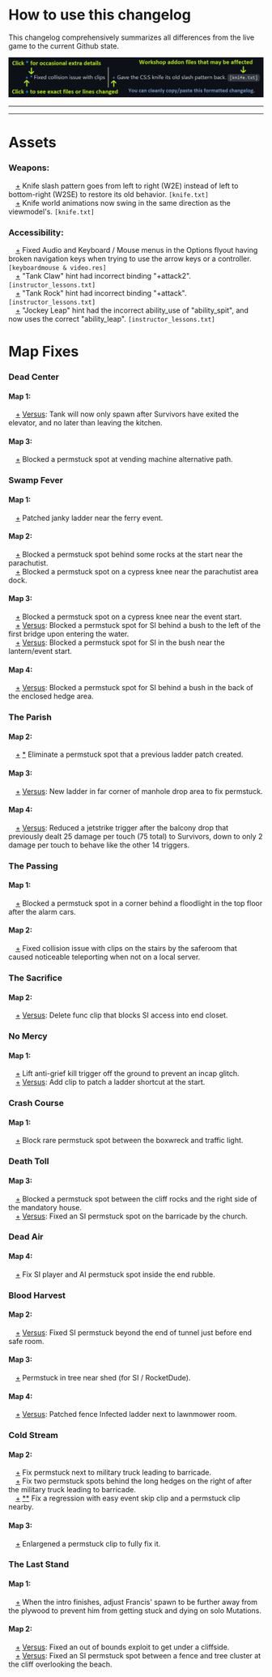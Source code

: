 # How to use this changelog

This changelog comprehensively summarizes all differences from the live game to the current Github state.

![Guide](https://raw.githubusercontent.com/L4D-Community-Team/Last-Stand-Refresh/main/changelogs/Guide.png)

--------------------------------
--------------------------------

# Assets

### Weapons:

&emsp;[+](https://github.com/l4d2-community-update/High-Priority-Fixes/blob/main/scripts/melee/knife.txt#L91) Knife slash pattern goes from left to right (W2E) instead of left to bottom-right (W2SE) to restore its old behavior. `[knife.txt]`<br/>
&emsp;[+](https://github.com/l4d2-community-update/High-Priority-Fixes/blob/main/scripts/melee/knife.txt#L96-L97) Knife world animations now swing in the same direction as the viewmodel's. `[knife.txt]`<br/>

### Accessibility:

&emsp;[+](https://github.com/l4d2-community-update/High-Priority-Fixes/commit/d9ca80411de6ccf1a89fa28f1f48ee6ae0b79f02) Fixed Audio and Keyboard / Mouse menus in the Options flyout having broken navigation keys when trying to use the arrow keys or a controller. `[keyboardmouse & video.res]`<br/>
&emsp;[+](https://github.com/l4d2-community-update/High-Priority-Fixes/commit/73c86249adce75a54e52540c75595d38b36fa183) "Tank Claw" hint had incorrect binding "+attack2". `[instructor_lessons.txt]`<br/>
&emsp;[+](https://github.com/l4d2-community-update/High-Priority-Fixes/commit/73c86249adce75a54e52540c75595d38b36fa183) "Tank Rock" hint had incorrect binding "+attack". `[instructor_lessons.txt]`<br/>
&emsp;[+](https://github.com/l4d2-community-update/High-Priority-Fixes/commit/73c86249adce75a54e52540c75595d38b36fa183) "Jockey Leap" hint had the incorrect ability_use of "ability_spit", and now uses the correct "ability_leap". `[instructor_lessons.txt]`<br/>

# Map Fixes

### Dead Center

#### Map 1:

&emsp;[+](https://github.com/l4d2-community-update/High-Priority-Fixes/blob/main/missions/campaign1.txt#L96-L97) <ins>Versus</ins>: Tank will now only spawn after Survivors have exited the elevator, and no later than leaving the kitchen.<br/>

#### Map 3:

&emsp;[+](https://github.com/l4d2-community-update/High-Priority-Fixes/blob/main/scripts/vscripts/anv_mapfixes.nut#L280) Blocked a permstuck spot at vending machine alternative path.<br/>

### Swamp Fever

#### Map 1:

&emsp;[+](https://github.com/l4d2-community-update/High-Priority-Fixes/blob/main/scripts/vscripts/anv_mapfixes.nut#L900) Patched janky ladder near the ferry event.<br/>

#### Map 2:

&emsp;[+](https://github.com/l4d2-community-update/High-Priority-Fixes/blob/main/scripts/vscripts/anv_mapfixes.nut#L963) Blocked a permstuck spot behind some rocks at the start near the parachutist.<br/>
&emsp;[+](https://github.com/l4d2-community-update/High-Priority-Fixes/blob/main/scripts/vscripts/anv_mapfixes.nut#L964) Blocked a permstuck spot on a cypress knee near the parachutist area dock.<br/>

#### Map 3:

&emsp;[+](https://github.com/l4d2-community-update/High-Priority-Fixes/blob/main/scripts/vscripts/anv_mapfixes.nut#L1026) Blocked a permstuck spot on a cypress knee near the event start.<br/>
&emsp;[+](https://github.com/l4d2-community-update/High-Priority-Fixes/blob/main/scripts/vscripts/anv_versus.nut#L798) <ins>Versus</ins>: Blocked a permstuck spot for SI behind a bush to the left of the first bridge upon entering the water.<br/>
&emsp;[+](https://github.com/l4d2-community-update/High-Priority-Fixes/blob/main/scripts/vscripts/anv_versus.nut#L799) <ins>Versus</ins>: Blocked a permstuck spot for SI in the bush near the lantern/event start.<br/>

#### Map 4:

&emsp;[+](https://github.com/l4d2-community-update/High-Priority-Fixes/blob/main/scripts/vscripts/anv_versus.nut#L853) <ins>Versus</ins>: Blocked a permstuck spot for SI behind a bush in the back of the enclosed hedge area.<br/>

### The Parish

#### Map 2:

&emsp;[+](https://github.com/l4d2-community-update/High-Priority-Fixes/blob/main/scripts/vscripts/anv_mapfixes.nut#L1691) [*](https://github.com/l4d2-community-update/High-Priority-Fixes/blob/main/scripts/vscripts/anv_versus.nut#L1212) Eliminate a permstuck spot that a previous ladder patch created.<br/>

#### Map 3:

&emsp;[+](https://github.com/l4d2-community-update/High-Priority-Fixes/blob/main/scripts/vscripts/anv_versus.nut#L1294) <ins>Versus</ins>: New ladder in far corner of manhole drop area to fix permstuck.<br/>

#### Map 4:

&emsp;[+](https://github.com/l4d2-community-update/High-Priority-Fixes/blob/main/scripts/vscripts/anv_versus.nut#L1350-L1355) <ins>Versus</ins>: Reduced a jetstrike trigger after the balcony drop that previously dealt 25 damage per touch (75 total) to Survivors, down to only 2 damage per touch to behave like the other 14 triggers.<br/>

### The Passing

#### Map 1:

&emsp;[+](https://github.com/l4d2-community-update/High-Priority-Fixes/blob/main/scripts/vscripts/anv_mapfixes.nut#L2013) Blocked a permstuck spot in a corner behind a floodlight in the top floor after the alarm cars.<br/>

#### Map 2:

&emsp;[+](https://github.com/l4d2-community-update/High-Priority-Fixes/blob/main/scripts/vscripts/anv_mapfixes.nut#L2143-L2144) Fixed collision issue with clips on the stairs by the saferoom that caused noticeable teleporting when not on a local server.<br/>

### The Sacrifice

#### Map 2:

&emsp;[+](https://github.com/l4d2-community-update/High-Priority-Fixes/blob/main/scripts/vscripts/anv_versus.nut#L1544) <ins>Versus</ins>: Delete func clip that blocks SI access into end closet.<br/>

### No Mercy

#### Map 1:

&emsp;[+](https://github.com/l4d2-community-update/High-Priority-Fixes/blob/main/scripts/vscripts/anv_mapfixes.nut#L2570) Lift anti-grief kill trigger off the ground to prevent an incap glitch.<br/>
&emsp;[+](https://github.com/l4d2-community-update/High-Priority-Fixes/blob/main/scripts/vscripts/anv_versus.nut#L1638) <ins>Versus</ins>: Add clip to patch a ladder shortcut at the start.<br/>

### Crash Course

#### Map 1:

&emsp;[+](https://github.com/l4d2-community-update/High-Priority-Fixes/blob/main/scripts/vscripts/anv_mapfixes.nut#L2998) Block rare permstuck spot between the boxwreck and traffic light.<br/>

### Death Toll

#### Map 3:

&emsp;[+](https://github.com/l4d2-community-update/High-Priority-Fixes/blob/main/scripts/vscripts/anv_mapfixes.nut#L3338) Blocked a permstuck spot between the cliff rocks and the right side of the mandatory house.<br/>
&emsp;[+](https://github.com/l4d2-community-update/High-Priority-Fixes/blob/main/scripts/vscripts/anv_versus.nut#L2173) <ins>Versus</ins>: Fixed an SI permstuck spot on the barricade by the church.<br/>

### Dead Air

#### Map 4:

&emsp;[+](https://github.com/l4d2-community-update/High-Priority-Fixes/blob/main/scripts/vscripts/anv_mapfixes.nut#L3794) Fix SI player and AI permstuck spot inside the end rubble.<br/>

### Blood Harvest

#### Map 2:

&emsp;[+](https://github.com/l4d2-community-update/High-Priority-Fixes/blob/main/scripts/vscripts/anv_versus.nut#L2758) <ins>Versus</ins>: Fixed SI permstuck beyond the end of tunnel just before end safe room.<br/>

#### Map 3:

&emsp;[+](https://github.com/l4d2-community-update/High-Priority-Fixes/blob/main/scripts/vscripts/anv_mapfixes.nut#L4054) Permstuck in tree near shed (for SI / RocketDude).<br/>

#### Map 4:

&emsp;[+](https://github.com/l4d2-community-update/High-Priority-Fixes/blob/main/scripts/vscripts/anv_versus.nut#L2907) <ins>Versus</ins>: Patched fence Infected ladder next to lawnmower room.<br/>

### Cold Stream

#### Map 2:

&emsp;[+](https://github.com/l4d2-community-update/High-Priority-Fixes/blob/main/scripts/vscripts/anv_mapfixes.nut#L4358) Fix permstuck next to military truck leading to barricade.<br/>
&emsp;[+](https://github.com/l4d2-community-update/High-Priority-Fixes/blob/main/scripts/vscripts/anv_mapfixes.nut#L4343-L4344) Fix two permstuck spots behind the long hedges on the right of after the military truck leading to barricade.<br/>
&emsp;[+](https://github.com/l4d2-community-update/High-Priority-Fixes/blob/main/scripts/vscripts/anv_mapfixes.nut#L4352) [*](https://github.com/l4d2-community-update/High-Priority-Fixes/blob/main/scripts/vscripts/anv_mapfixes.nut#L4359)[*](https://github.com/l4d2-community-update/High-Priority-Fixes/blob/main/scripts/vscripts/anv_versus.nut#L3040) Fix a regression with easy event skip clip and a permstuck clip nearby.<br/>

#### Map 3:

&emsp;[+](https://github.com/l4d2-community-update/High-Priority-Fixes/blob/main/scripts/vscripts/anv_mapfixes.nut#L4417) Enlargened a permstuck clip to fully fix it.<br/>

### The Last Stand

#### Map 1:

&emsp;[+](https://github.com/l4d2-community-update/High-Priority-Fixes/blob/main/scripts/vscripts/anv_mapfixes.nut#L4576-L4582) When the intro finishes, adjust Francis' spawn to be further away from the plywood to prevent him from getting stuck and dying on solo Mutations.<br/>

#### Map 2:

&emsp;[+](https://github.com/l4d2-community-update/High-Priority-Fixes/blob/main/scripts/vscripts/anv_versus.nut#L3141) <ins>Versus</ins>: Fixed an out of bounds exploit to get under a cliffside.<br/>
&emsp;[+](https://github.com/l4d2-community-update/High-Priority-Fixes/blob/main/scripts/vscripts/anv_mapfixes.nut#L4687) <ins>Versus</ins>: Fixed an SI permstuck spot between a fence and tree cluster at the cliff overlooking the beach.<br/>